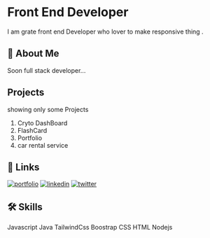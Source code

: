 
# Front End Developer

I am grate front end Developer who lover to make responsive thing .


## 🚀 About Me
Soon full stack developer...


## Projects 
showing only some Projects
1. Cryto DashBoard
2. FlashCard
3. Portfolio
4. car rental service

## 🔗 Links
[![portfolio](https://img.shields.io/badge/my_portfolio-000?style=for-the-badge&logo=ko-fi&logoColor=white)](https://portfolio-git-main-mohan-singh-mahechas-projects.vercel.app/)
[![linkedin](https://img.shields.io/badge/linkedin-0A66C2?style=for-the-badge&logo=linkedin&logoColor=white)](https://www.linkedin.com/in/mohan-singh-mahecha/)
[![twitter](https://img.shields.io/badge/twitter-1DA1F2?style=for-the-badge&logo=twitter&logoColor=white)](https://x.com/_mohan_singh_)


## 🛠 Skills
Javascript
Java
TailwindCss
Boostrap
CSS
HTML
Nodejs


